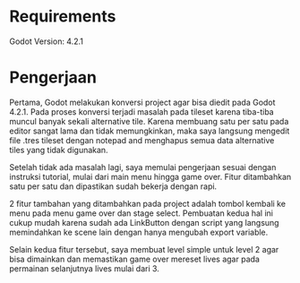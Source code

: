 # Requirements
Godot Version: 4.2.1

# Pengerjaan
Pertama, Godot melakukan konversi project agar bisa diedit pada Godot 4.2.1. Pada proses konversi terjadi masalah pada tileset karena tiba-tiba muncul banyak sekali alternative tile. Karena membuang satu per satu pada editor sangat lama dan tidak memungkinkan, maka saya langsung mengedit file .tres tileset dengan notepad and menghapus semua data alternative tiles yang tidak digunakan.

Setelah tidak ada masalah lagi, saya memulai pengerjaan sesuai dengan instruksi tutorial, mulai dari main menu hingga game over. Fitur ditambahkan satu per satu dan dipastikan sudah bekerja dengan rapi.

2 fitur tambahan yang ditambahkan pada project adalah tombol kembali ke menu pada menu game over dan stage select. Pembuatan kedua hal ini cukup mudah karena sudah ada LinkButton dengan script yang langsung memindahkan ke scene lain dengan hanya mengubah export variable.

Selain kedua fitur tersebut, saya membuat level simple untuk level 2 agar bisa dimainkan dan memastikan game over mereset lives agar pada permainan selanjutnya lives mulai dari 3.
